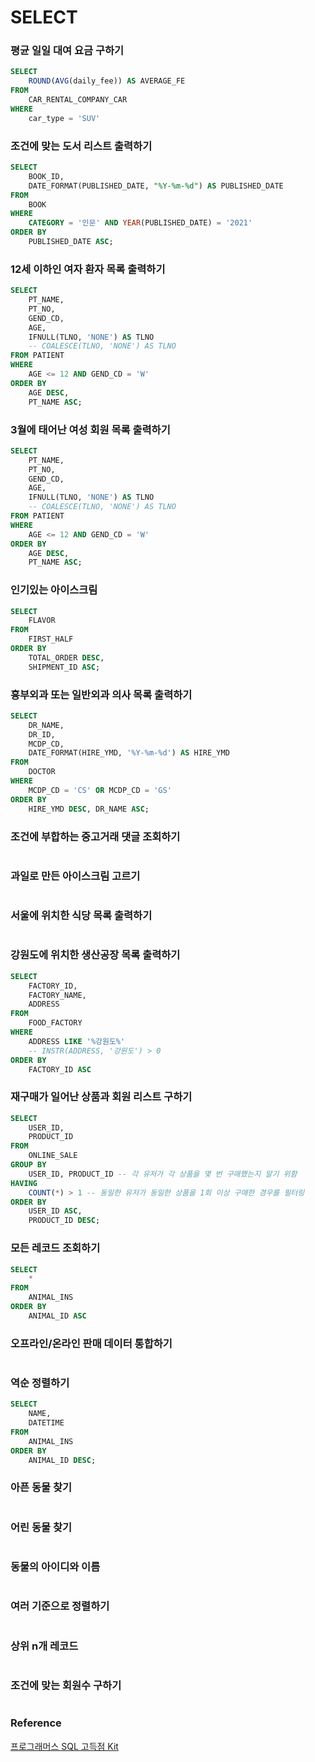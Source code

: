 # SELECT

### 평균 일일 대여 요금 구하기

```sql
SELECT
    ROUND(AVG(daily_fee)) AS AVERAGE_FE
FROM
    CAR_RENTAL_COMPANY_CAR
WHERE
    car_type = 'SUV'
```

### 조건에 맞는 도서 리스트 출력하기

```sql
SELECT
    BOOK_ID,
    DATE_FORMAT(PUBLISHED_DATE, "%Y-%m-%d") AS PUBLISHED_DATE
FROM
    BOOK
WHERE
    CATEGORY = '인문' AND YEAR(PUBLISHED_DATE) = '2021'
ORDER BY
    PUBLISHED_DATE ASC;
```

### 12세 이하인 여자 환자 목록 출력하기

```sql
SELECT
    PT_NAME,
    PT_NO,
    GEND_CD,
    AGE,
    IFNULL(TLNO, 'NONE') AS TLNO
    -- COALESCE(TLNO, 'NONE') AS TLNO
FROM PATIENT
WHERE
    AGE <= 12 AND GEND_CD = 'W'
ORDER BY
    AGE DESC,
    PT_NAME ASC;
```

### 3월에 태어난 여성 회원 목록 출력하기

```sql
SELECT
    PT_NAME,
    PT_NO,
    GEND_CD,
    AGE,
    IFNULL(TLNO, 'NONE') AS TLNO
    -- COALESCE(TLNO, 'NONE') AS TLNO
FROM PATIENT
WHERE
    AGE <= 12 AND GEND_CD = 'W'
ORDER BY
    AGE DESC,
    PT_NAME ASC;
```

### 인기있는 아이스크림

```sql
SELECT
    FLAVOR
FROM
    FIRST_HALF
ORDER BY
    TOTAL_ORDER DESC,
    SHIPMENT_ID ASC;
```

### 흉부외과 또는 일반외과 의사 목록 출력하기

```sql
SELECT
    DR_NAME,
    DR_ID,
    MCDP_CD,
    DATE_FORMAT(HIRE_YMD, '%Y-%m-%d') AS HIRE_YMD
FROM
    DOCTOR
WHERE
    MCDP_CD = 'CS' OR MCDP_CD = 'GS'
ORDER BY
    HIRE_YMD DESC, DR_NAME ASC;
```

### 조건에 부합하는 중고거래 댓글 조회하기

```sql
```

### 과일로 만든 아이스크림 고르기

```sql
```

### 서울에 위치한 식당 목록 출력하기

```sql
```

### 강원도에 위치한 생산공장 목록 출력하기

```sql
SELECT
    FACTORY_ID,
    FACTORY_NAME,
    ADDRESS
FROM
    FOOD_FACTORY
WHERE
    ADDRESS LIKE '%강원도%'
    -- INSTR(ADDRESS, '강원도') > 0
ORDER BY
    FACTORY_ID ASC
```

### 재구매가 일어난 상품과 회원 리스트 구하기

```sql
SELECT
    USER_ID,
    PRODUCT_ID
FROM
    ONLINE_SALE
GROUP BY
    USER_ID, PRODUCT_ID -- 각 유저가 각 상품을 몇 번 구매했는지 알기 위함
HAVING
    COUNT(*) > 1 -- 동일한 유저가 동일한 상품을 1회 이상 구매한 경우를 필터링
ORDER BY
    USER_ID ASC,
    PRODUCT_ID DESC;
```

### 모든 레코드 조회하기

```sql
SELECT
    *
FROM
    ANIMAL_INS
ORDER BY
    ANIMAL_ID ASC
```

### 오프라인/온라인 판매 데이터 통합하기

```sql
```

### 역순 정렬하기

```sql
SELECT
    NAME,
    DATETIME
FROM
    ANIMAL_INS
ORDER BY
    ANIMAL_ID DESC;
```

### 아픈 동물 찾기

```sql
```

### 어린 동물 찾기

```sql
```

### 동물의 아이디와 이름

```sql
```

### 여러 기준으로 정렬하기

```sql
```

### 상위 n개 레코드

```sql
```

### 조건에 맞는 회원수 구하기

```sql
```

### Reference
[프로그래머스 SQL 고득점 Kit](https://school.programmers.co.kr/learn/courses/30/parts/17042)

